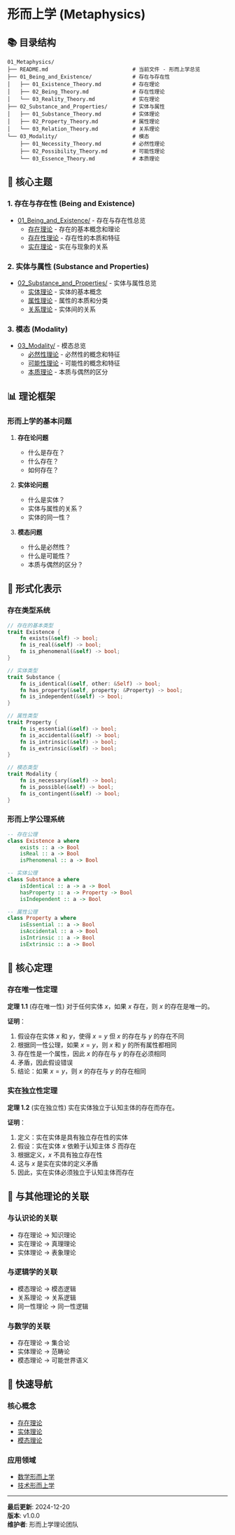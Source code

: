 # 形而上学 (Metaphysics)

## 📚 **目录结构**

```
01_Metaphysics/
├── README.md                           # 当前文件 - 形而上学总览
├── 01_Being_and_Existence/             # 存在与存在性
│   ├── 01_Existence_Theory.md          # 存在理论
│   ├── 02_Being_Theory.md              # 存在性理论
│   └── 03_Reality_Theory.md            # 实在理论
├── 02_Substance_and_Properties/        # 实体与属性
│   ├── 01_Substance_Theory.md          # 实体理论
│   ├── 02_Property_Theory.md           # 属性理论
│   └── 03_Relation_Theory.md           # 关系理论
└── 03_Modality/                        # 模态
    ├── 01_Necessity_Theory.md          # 必然性理论
    ├── 02_Possibility_Theory.md        # 可能性理论
    └── 03_Essence_Theory.md            # 本质理论
```

## 🎯 **核心主题**

### 1. 存在与存在性 (Being and Existence)
- [01_Being_and_Existence/](01_Being_and_Existence/) - 存在与存在性总览
  - [存在理论](01_Being_and_Existence/01_Existence_Theory.md) - 存在的基本概念和理论
  - [存在性理论](01_Being_and_Existence/02_Being_Theory.md) - 存在性的本质和特征
  - [实在理论](01_Being_and_Existence/03_Reality_Theory.md) - 实在与现象的关系

### 2. 实体与属性 (Substance and Properties)
- [02_Substance_and_Properties/](02_Substance_and_Properties/) - 实体与属性总览
  - [实体理论](02_Substance_and_Properties/01_Substance_Theory.md) - 实体的基本概念
  - [属性理论](02_Substance_and_Properties/02_Property_Theory.md) - 属性的本质和分类
  - [关系理论](02_Substance_and_Properties/03_Relation_Theory.md) - 实体间的关系

### 3. 模态 (Modality)
- [03_Modality/](03_Modality/) - 模态总览
  - [必然性理论](03_Modality/01_Necessity_Theory.md) - 必然性的概念和特征
  - [可能性理论](03_Modality/02_Possibility_Theory.md) - 可能性的概念和特征
  - [本质理论](03_Modality/03_Essence_Theory.md) - 本质与偶然的区分

## 📊 **理论框架**

### 形而上学的基本问题

1. **存在论问题**
   - 什么是存在？
   - 什么存在？
   - 如何存在？

2. **实体论问题**
   - 什么是实体？
   - 实体与属性的关系？
   - 实体的同一性？

3. **模态问题**
   - 什么是必然性？
   - 什么是可能性？
   - 本质与偶然的区分？

## 🔗 **形式化表示**

### 存在类型系统

```rust
// 存在的基本类型
trait Existence {
    fn exists(&self) -> bool;
    fn is_real(&self) -> bool;
    fn is_phenomenal(&self) -> bool;
}

// 实体类型
trait Substance {
    fn is_identical(&self, other: &Self) -> bool;
    fn has_property(&self, property: &Property) -> bool;
    fn is_independent(&self) -> bool;
}

// 属性类型
trait Property {
    fn is_essential(&self) -> bool;
    fn is_accidental(&self) -> bool;
    fn is_intrinsic(&self) -> bool;
    fn is_extrinsic(&self) -> bool;
}

// 模态类型
trait Modality {
    fn is_necessary(&self) -> bool;
    fn is_possible(&self) -> bool;
    fn is_contingent(&self) -> bool;
}
```

### 形而上学公理系统

```haskell
-- 存在公理
class Existence a where
    exists :: a -> Bool
    isReal :: a -> Bool
    isPhenomenal :: a -> Bool

-- 实体公理
class Substance a where
    isIdentical :: a -> a -> Bool
    hasProperty :: a -> Property -> Bool
    isIndependent :: a -> Bool

-- 属性公理
class Property a where
    isEssential :: a -> Bool
    isAccidental :: a -> Bool
    isIntrinsic :: a -> Bool
    isExtrinsic :: a -> Bool
```

## 📝 **核心定理**

### 存在唯一性定理

**定理 1.1** (存在唯一性)
对于任何实体 $x$，如果 $x$ 存在，则 $x$ 的存在是唯一的。

**证明**：
1. 假设存在实体 $x$ 和 $y$，使得 $x = y$ 但 $x$ 的存在与 $y$ 的存在不同
2. 根据同一性公理，如果 $x = y$，则 $x$ 和 $y$ 的所有属性都相同
3. 存在性是一个属性，因此 $x$ 的存在与 $y$ 的存在必须相同
4. 矛盾，因此假设错误
5. 结论：如果 $x = y$，则 $x$ 的存在与 $y$ 的存在相同

### 实在独立性定理

**定理 1.2** (实在独立性)
实在实体独立于认知主体的存在而存在。

**证明**：
1. 定义：实在实体是具有独立存在性的实体
2. 假设：实在实体 $x$ 依赖于认知主体 $S$ 而存在
3. 根据定义，$x$ 不具有独立存在性
4. 这与 $x$ 是实在实体的定义矛盾
5. 因此，实在实体必须独立于认知主体而存在

## 🔄 **与其他理论的关联**

### 与认识论的关联
- 存在理论 → 知识理论
- 实在理论 → 真理理论
- 实体理论 → 表象理论

### 与逻辑学的关联
- 模态理论 → 模态逻辑
- 关系理论 → 关系逻辑
- 同一性理论 → 同一性逻辑

### 与数学的关联
- 存在理论 → 集合论
- 实体理论 → 范畴论
- 模态理论 → 可能世界语义

## 🚀 **快速导航**

### 核心概念
- [存在理论](01_Being_and_Existence/01_Existence_Theory.md)
- [实体理论](02_Substance_and_Properties/01_Substance_Theory.md)
- [模态理论](03_Modality/01_Necessity_Theory.md)

### 应用领域
- [数学形而上学](../05_Philosophy_of_Science/02_Philosophy_of_Mathematics/)
- [技术形而上学](../05_Philosophy_of_Science/03_Philosophy_of_Technology/)

---

**最后更新**: 2024-12-20  
**版本**: v1.0.0  
**维护者**: 形而上学理论团队
